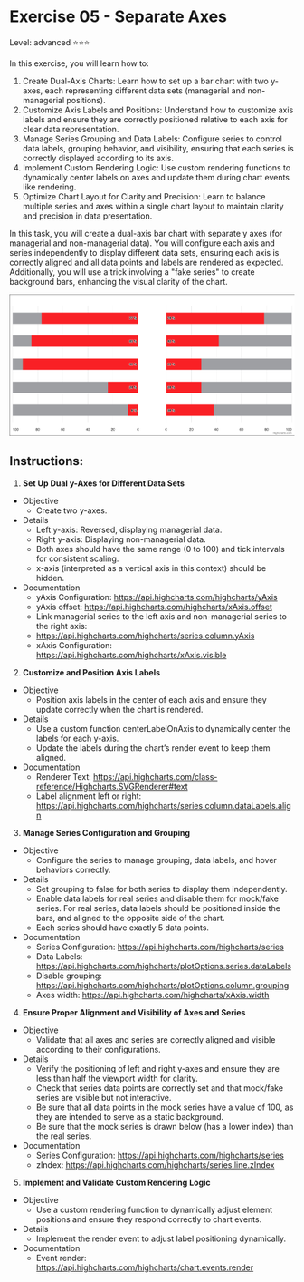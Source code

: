 # Exercise 05 - Separate Axes
Level: advanced ⭐⭐⭐

In this exercise, you will learn how to:
1. Create Dual-Axis Charts:
Learn how to set up a bar chart with two y-axes, each representing different data sets (managerial and non-managerial positions).
2. Customize Axis Labels and Positions:
Understand how to customize axis labels and ensure they are correctly positioned relative to each axis for clear data representation.
3. Manage Series Grouping and Data Labels:
Configure series to control data labels, grouping behavior, and visibility, ensuring that each series is correctly displayed according to its axis.
4. Implement Custom Rendering Logic:
Use custom rendering functions to dynamically center labels on axes and update them during chart events like rendering.
5. Optimize Chart Layout for Clarity and Precision:
Learn to balance multiple series and axes within a single chart layout to maintain clarity and precision in data presentation.

In this task, you will create a dual-axis bar chart with separate y axes (for managerial and non-managerial data). You will configure each axis and series independently to display different data sets, ensuring each axis is correctly aligned and all data points and labels are rendered as expected. Additionally, you will use a trick involving a "fake series" to create background bars, enhancing the visual clarity of the chart.


![exercise.png](exercise.png)


## Instructions:
1. **Set Up Dual y-Axes for Different Data Sets**
* Objective
  * Create two y-axes.
* Details
  * Left y-axis: Reversed, displaying managerial data.
  * Right y-axis: Displaying non-managerial data.
  * Both axes should have the same range (0 to 100) and tick intervals for consistent scaling.
  * x-axis (interpreted as a vertical axis in this context) should be hidden.
* Documentation
  * yAxis Configuration: https://api.highcharts.com/highcharts/yAxis
  * yAxis offset: https://api.highcharts.com/highcharts/xAxis.offset
  * Link managerial series to the left axis and non-managerial series to the right axis:
  * https://api.highcharts.com/highcharts/series.column.yAxis
  * xAxis Configuration: https://api.highcharts.com/highcharts/xAxis.visible 

2. **Customize and Position Axis Labels**
* Objective
  * Position axis labels in the center of each axis and ensure they update correctly when the chart is rendered.
* Details
  * Use a custom function centerLabelOnAxis to dynamically center the labels for each y-axis.
  * Update the labels during the chart’s render event to keep them aligned.
* Documentation
  * Renderer Text: https://api.highcharts.com/class-reference/Highcharts.SVGRenderer#text
  * Label alignment left or right: https://api.highcharts.com/highcharts/series.column.dataLabels.align 

3. **Manage Series Configuration and Grouping**
* Objective
  * Configure the series to manage grouping, data labels, and hover behaviors correctly.
* Details
  * Set grouping to false for both series to display them independently.
  * Enable data labels for real series and disable them for mock/fake series. For real series, data labels should be positioned inside the bars, and aligned to the opposite side of the chart.
  * Each series should have exactly 5 data points.
* Documentation
  * Series Configuration: https://api.highcharts.com/highcharts/series
  * Data Labels: https://api.highcharts.com/highcharts/plotOptions.series.dataLabels
  * Disable grouping: https://api.highcharts.com/highcharts/plotOptions.column.grouping
  * Axes width: https://api.highcharts.com/highcharts/xAxis.width 

4. **Ensure Proper Alignment and Visibility of Axes and Series**
* Objective
  * Validate that all axes and series are correctly aligned and visible according to their configurations.
* Details
  * Verify the positioning of left and right y-axes and ensure they are less than half the viewport width for clarity.
  * Check that series data points are correctly set and that mock/fake series are visible but not interactive.
  * Be sure that all data points in the mock series have a value of 100, as they are intended to serve as a static background.
  * Be sure that the mock series is drawn below (has a lower index) than the real series.
* Documentation
  * Series Configuration: https://api.highcharts.com/highcharts/series
  * zIndex:  https://api.highcharts.com/highcharts/series.line.zIndex 

5. **Implement and Validate Custom Rendering Logic**
* Objective
  * Use a custom rendering function to dynamically adjust element positions and ensure they respond correctly to chart events.
* Details
  * Implement the render event to adjust label positioning dynamically.
* Documentation
  * Event render: https://api.highcharts.com/highcharts/chart.events.render 
